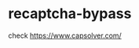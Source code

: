 # recaptcha-bypass
check https://www.capsolver.com/ 



















                                                                                                                        